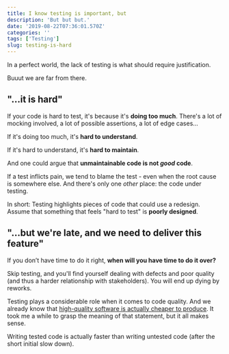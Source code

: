 ```yaml
---
title: I know testing is important, but
description: 'But but but.'
date: '2019-08-22T07:36:01.570Z'
categories: ''
tags: ['Testing']
slug: testing-is-hard
---
```


In a perfect world, the lack of testing is what should require justification.

Buuut we are far from there.

## "...it is hard"

If your code is hard to test, it's because it's **doing too much**. There's a lot of mocking involved, a lot of possible assertions, a lot of edge cases...

If it's doing too much, it's **hard to understand**.

If it's hard to understand, it's **hard to maintain**.

And one could argue that **unmaintainable code is not _good_ code**.

If a test inflicts pain, we tend to blame the test - even when the root cause is somewhere else. And there's only one _other_ place: the code under testing.

In short: Testing highlights pieces of code that could use a redesign. Assume that something that feels "hard to test" is **poorly designed**.

## "...but we're late, and we need to deliver this feature"

If you don’t have time to do it right, **when will you have time to do it over?**

Skip testing, and you'll find yourself dealing with defects and poor quality (and thus a harder relationship with stakeholders). You will end up dying by reworks.

Testing plays a considerable role when it comes to code quality. And we already know that [high-quality software is actually cheaper to produce](https://martinfowler.com/articles/is-quality-worth-cost.html). It took me a while to grasp the meaning of that statement, but it all makes sense.

Writing tested code is actually faster than writing untested code (after the short initial slow down).